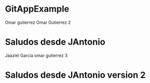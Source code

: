 # GitAppExample
Omar gutierrez
Omar Gutierrez 2
# Saludos desde JAntonio
Jaaziel Garcia
omar gutierrez 3

# Saludos desde JAntonio version 2